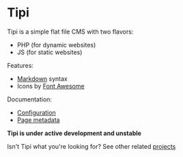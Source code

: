 # Tipi

Tipi is a simple flat file CMS with two flavors:

* PHP (for dynamic websites)
* JS (for static websites)

Features:

* [Markdown](markdown.md) syntax
* Icons by [Font Awesome](fontawesome.md)

Documentation:

* [Configuration](configuration.md)
* [Page metadata](metadata.md)

**Tipi is under active development and unstable**

Isn't Tipi what you're looking for? See other related [projects](projects.md)
